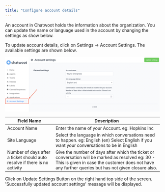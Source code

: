 ```yaml
---
title: "Configure account details"
---
```


An account in Chatwoot holds the information about the organization. You can update the name or language used in the account by changing the settings as show below.

To update account details, click on Settings -> Account Settings. The available settings are shown below.

![settings-screen](./images/configure-account-details/settings-screen.png)

| Field Name | Description |
| -- | -- |
| Account Name | Enter the name of your Account. eg: Hopkins Inc |
| Site Language | Select the language in which conversations need to happen. eg: English (en) Select English if you want your  conversations to be in English |
| Number of days after a ticket should  auto resolve if there is no activity | Give the number of days after which the  ticket or conversation will be marked as  resolved  eg: 30 - This is given in case the customer  does not have any further queries but has not given closure also.  |

Click on Update Settings Button on the right hand top side of the screen. 'Successfully updated account settings' message will be displayed.
